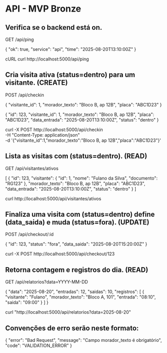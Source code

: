 # API - MVP Bronze


## Verifica se o backend está on.
GET /api/ping

{ "ok": true, "service": "api", "time": "2025-08-20T13:10:00Z" }

cURL
curl http://localhost:5000/api/ping


## Cria visita ativa (status=dentro) para um visitante. (CREATE)
POST /api/checkin

{
  "visitante_id": 1,
  "morador_texto": "Bloco B, ap 12B",
  "placa": "ABC1D23"
}

{
  "id": 123,
  "visitante_id": 1,
  "morador_texto": "Bloco B, ap 12B",
  "placa": "ABC1D23",
  "data_entrada": "2025-08-20T13:10:00Z",
  "status": "dentro"
}

curl -X POST http://localhost:5000/api/checkin \
  -H "Content-Type: application/json" \
  -d '{"visitante_id":1,"morador_texto":"Bloco B, ap 12B","placa":"ABC1D23"}'


##  Lista as visitas com (status=dentro). (READ)
GET /api/visitantes/ativos

[
  {
    "id": 123,
    "visitante": { "id": 1, "nome": "Fulano da Silva", "documento": "RG123" },
    "morador_texto": "Bloco B, ap 12B",
    "placa": "ABC1D23",
    "data_entrada": "2025-08-20T13:10:00Z",
    "status": "dentro"
  }
]

curl http://localhost:5000/api/visitantes/ativos


## Finaliza uma visita com (status=dentro) define (data_saida) e muda (status=fora). (UPDATE)
POST /api/checkout/:id

{
  "id": 123,
  "status": "fora",
  "data_saida": "2025-08-20T15:20:00Z"
}

curl -X POST http://localhost:5000/api/checkout/123


## Retorna contagem e registros do dia. (READ)
GET /api/relatorios?data=YYYY-MM-DD

{
  "data": "2025-08-20",
  "entradas": 12,
  "saidas": 10,
  "registros": [
    { "visitante": "Fulano", "morador_texto": "Bloco A, 101", "entrada": "08:10", "saida": "09:00" }
  ]
}

curl "http://localhost:5000/api/relatorios?data=2025-08-20"


## Convenções de erro serão neste formato:

{
  "error": "Bad Request",
  "message": "Campo morador_texto é obrigatório",
  "code": "VALIDATION_ERROR"
}